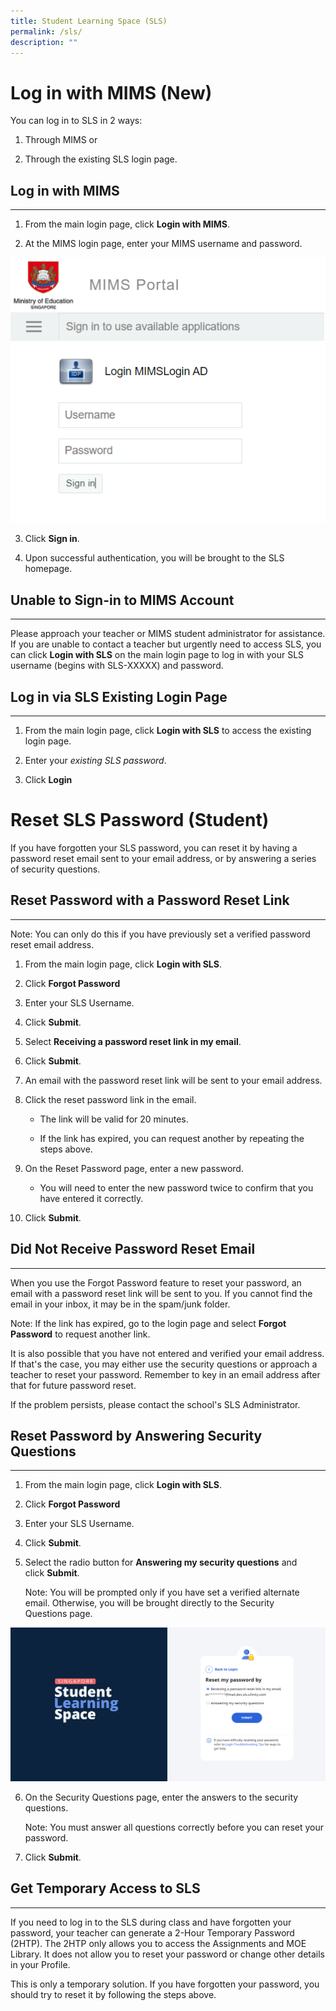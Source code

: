 ```yaml
---
title: Student Learning Space (SLS)
permalink: /sls/
description: ""
---
```

Log in with MIMS (New)
======================

You can log in to SLS in 2 ways:

1.  Through MIMS or
    
2.  Through the existing SLS login page.
    

  

Log in with MIMS 
---------------------------------------------------

* * *

1.  From the main login page, click **Login with MIMS**.
    
2.  At the MIMS login page, enter your MIMS username and password.
    

![](/images/sls1.png)

3.  Click **Sign in**.
    
4.  Upon successful authentication, you will be brought to the SLS homepage.
    

  

Unable to Sign-in to MIMS Account
---------------------------------

* * *

Please approach your teacher or MIMS student administrator for assistance. If you are unable to contact a teacher but urgently need to access SLS, you can click **Login with SLS** on the main login page to log in with your SLS username (begins with SLS-XXXXX) and password.

  

Log in via SLS Existing Login Page
----------------------------------

* * *

1.  From the main login page, click **Login with SLS** to access the existing login page.
    
2.  Enter your _existing SLS password_.
    
3.  Click **Login**


Reset SLS Password (Student)
============================

If you have forgotten your SLS password, you can reset it by having a password reset email sent to your email address, or by answering a series of security questions.

Reset Password with a Password Reset Link
-----------------------------------------

* * *

Note: You can only do this if you have previously set a verified password reset email address.

1.  From the main login page, click **Login with SLS**.
    
2.  Click **Forgot Password**
    
3.  Enter your SLS Username.
    
4.  Click **Submit**.
    
5.  Select **Receiving a password reset link in my email**.
    
6.  Click **Submit**.
    
7.  An email with the password reset link will be sent to your email address.
    
8.  Click the reset password link in the email.
    
    *   The link will be valid for 20 minutes.
        
    *   If the link has expired, you can request another by repeating the steps above.
        
9.  On the Reset Password page, enter a new password.
    
    *   You will need to enter the new password twice to confirm that you have entered it correctly.
        
10.  Click **Submit**.
    

  

Did Not Receive Password Reset Email
------------------------------------

* * *

When you use the Forgot Password feature to reset your password, an email with a password reset link will be sent to you. If you cannot find the email in your inbox, it may be in the spam/junk folder.

Note: If the link has expired, go to the login page and select **Forgot Password** to request another link.

It is also possible that you have not entered and verified your email address. If that's the case, you may either use the security questions or approach a teacher to reset your password. Remember to key in an email address after that for future password reset.

If the problem persists, please contact the school's SLS Administrator.

  

Reset Password by Answering Security Questions
----------------------------------------------

* * *

1.  From the main login page, click **Login with SLS**.
    
2.  Click **Forgot Password**
    
3.  Enter your SLS Username.
    
4.  Click **Submit**.
    
5.  Select the radio button for **Answering my security questions** and click **Submit**.
    
    Note: You will be prompted only if you have set a verified alternate email. Otherwise, you will be brought directly to the Security Questions page.
    
![](/images/sls2.png)
    
6.  On the Security Questions page, enter the answers to the security questions.
    
    Note: You must answer all questions correctly before you can reset your password.
    
7.  Click **Submit**.
    

  

Get Temporary Access to SLS
---------------------------

* * *

If you need to log in to the SLS during class and have forgotten your password, your teacher can generate a 2-Hour Temporary Password (2HTP). The 2HTP only allows you to access the Assignments and MOE Library. It does not allow you to reset your password or change other details in your Profile.

This is only a temporary solution. If you have forgotten your password, you should try to reset it by following the steps above.